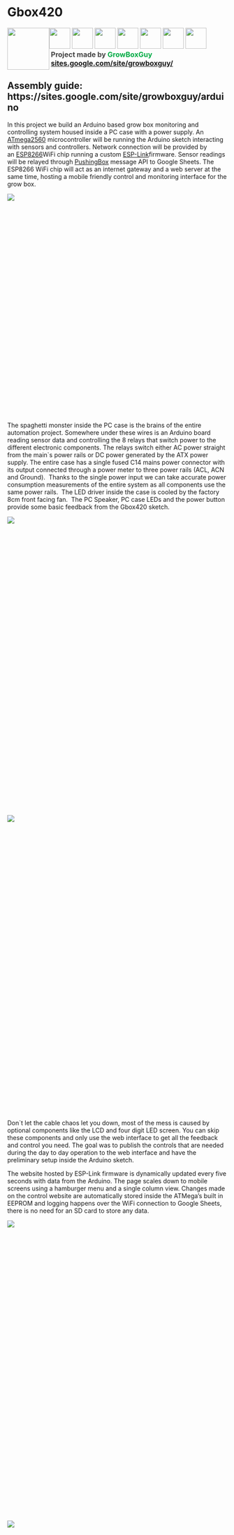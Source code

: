 # Gbox420
<div>
<div><img width="96" height="96" src="https://sites.google.com/site/growboxguy/home/gbox420.png" style="display:inline;float:left" >
<a href="https://www.patreon.com/growboxguy"><img width="48" height="48" src="https://sites.google.com/site/growboxguy/home/patreon.png" style="border:none;margin:0;padding:0px"></a>
<a href="https://www.facebook.com/Gbox420-1495966037151416/"><img width="48" height="48" src="https://sites.google.com/site/growboxguy/home/if_facebook_1807546.png" style="border:none;margin:0;padding:0px"></a>
<a href="https://github.com/growboxguy/Gbox420"><img width="48" height="48" src="https://sites.google.com/site/growboxguy/home/if_github.png" style="border:none;margin:0;padding:0px"></a>
<a href="https://plus.google.com/106380858241253565250"><img width="48" height="48" src="https://sites.google.com/site/growboxguy/home/if_google__1807544.png" style="border:none;margin:0;padding:0px"></a>
<a href="https://www.tumblr.com/blog/growboxguy"><img width="48" height="48" src="https://sites.google.com/site/growboxguy/home/if_tumblr_986957.png" style="border:none;margin:0;padding:0px"></a>
<a href="https://twitter.com/growboxguy"><img width="48" height="48" src="https://sites.google.com/site/growboxguy/home/if_4_939755.png" style="border:none;margin:0;padding:0px"></a>
<a href="mailto:GrowBoxGuy@gmail.com"><img width="48" height="48" src="https://sites.google.com/site/growboxguy/home/if_Android-Gmail_72149%20%281%29.png" style="border:none;margin:0;padding:0px"></a>
</div>
<div style="display:inline!important">
<b style="font-size:16px">
<font color="#444444">&nbsp;Project made by </font>
<font color="#00ab44">GrowBoxGuy</font><br>		
&nbsp;<a href="http://sites.google.com/site/growboxguy/">sites.google.com/site/growboxguy/</a>
</b>
</div>
<h2>Assembly guide: https://sites.google.com/site/growboxguy/arduino</h2>

<span>In this project we build an Arduino based grow box monitoring and controlling system housed inside a PC case with a power supply. An</span> <span class="c2">[ATmega2560](https://www.google.com/url?q=http://ww1.microchip.com/downloads/en/DeviceDoc/Atmel-2549-8-bit-AVR-Microcontroller-ATmega640-1280-1281-2560-2561_datasheet.pdf&sa=D&ust=1557438146758000)</span><span> microcontroller will be running the Arduino sketch interacting with sensors and controllers. Network connection will be provided by an</span><span> </span><span class="c2">[ESP8266](https://www.google.com/url?q=https://en.wikipedia.org/wiki/ESP8266&sa=D&ust=1557438146758000)</span><span>WiFi chip running a custom</span> <span class="c2">[ESP-Link](https://www.google.com/url?q=https://github.com/jeelabs/esp-link&sa=D&ust=1557438146758000)</span><span>firmware. Sensor readings will be relayed through</span> <span class="c2">[PushingBox](https://www.google.com/url?q=https://www.pushingbox.com&sa=D&ust=1557438146759000)</span><span> </span><span class="c3">message API to Google Sheets. The ESP8266 WiFi chip will act as an internet gateway and a web server at the same time, hosting a mobile friendly control and monitoring interface for the grow box.</span>

<span style="overflow: hidden; display: inline-block; margin: 0.00px 0.00px; border: 0.00px solid #000000; transform: rotate(0.00rad) translateZ(0px); -webkit-transform: rotate(0.00rad) translateZ(0px); width: 1054.50px; height: 507.41px;">![](https://docs.google.com/drawings/d/saJcW0ASTVO8vFDMZu1nxyQ/image?parent=e/2PACX-1vQvYccN7HQagkkiJmnWnC9voV9BdUnlLJpBxkxm6IWhwOkDgnfQMIuEk7P0Qb0XWItQERhsHRpUtETL&rev=1413&h=507&w=1054&ac=1)</span>

<span class="c3">The spaghetti monster inside the PC case is the brains of the entire automation project. Somewhere under these wires is an Arduino board reading sensor data and controlling the 8 relays that switch power to the different electronic components. The relays switch either AC power straight from the main`s power rails or DC power generated by the ATX power supply. The entire case has a single fused C14 mains power connector with its output connected through a power meter to three power rails (ACL, ACN and Ground).  Thanks to the single power input we can take accurate power consumption measurements of the entire system as all components use the same power rails.  The LED driver inside the case is cooled by the factory 8cm front facing fan.  The PC Speaker, PC case LEDs and the power button provide some basic feedback from the Gbox420 sketch.</span>

<span style="overflow: hidden; display: inline-block; margin: 0.00px 0.00px; border: 0.00px solid #000000; transform: rotate(0.00rad) translateZ(0px); -webkit-transform: rotate(0.00rad) translateZ(0px); width: 549.79px; height: 682.50px;">![](https://lh3.googleusercontent.com/e9y-rFPc8If2W5Z5juLdagCr0urQLj4TfkW4uWzxPDSyb6KfVHOG9h0xw6MQ9WEtELTe-3LYpcuaQRmiDkd6ed3pW7L3i3mMmkg_zqmrRy1bDxwCN9RsPy_EliUgisM76YRO_FRe)</span><span style="overflow: hidden; display: inline-block; margin: 0.00px 0.00px; border: 0.00px solid #000000; transform: rotate(0.00rad) translateZ(0px); -webkit-transform: rotate(0.00rad) translateZ(0px); width: 635.53px; height: 682.50px;">![](https://lh4.googleusercontent.com/RZTE4udaQ7hnkIY10PcZOr_TGHFOJUjWyBAaRcIsBgQhoeStVIaGlVLE9Geonj05caztRR6YG7UObNZeMSXJ4W0d3WjsTE9Y4xLs5HLUuIAlBNq2nPJm1Wij-l99i03ZiepUo0ed)</span>

<span class="c3">Don`t let the cable chaos let you down, most of the mess is caused by optional components like the LCD and four digit LED screen. You can skip these components and only use the web interface to get all the feedback and control you need. The goal was to publish the controls that are needed during the day to day operation to the web interface and have the preliminary setup inside the Arduino sketch.</span>

<span class="c3"></span>

<span class="c3">The website hosted by ESP-Link firmware is dynamically updated every five seconds with data from the Arduino. The page scales down to mobile screens using a hamburger menu and a single column view. Changes made on the control website are automatically stored inside the ATMega’s built in EEPROM and logging happens over the WiFi connection to Google Sheets, there is no need for an SD card to store any data.</span>

<span style="overflow: hidden; display: inline-block; margin: 0.00px 0.00px; border: 0.00px solid #000000; transform: rotate(0.00rad) translateZ(0px); -webkit-transform: rotate(0.00rad) translateZ(0px); width: 803.00px; height: 686.44px;">![](https://lh5.googleusercontent.com/YBZSFQHG7XIL12pP1_mnIHm5OGNAJgrJvss1Q2QgynZqEN7CD0ZSjJHjeD0Q0KxcBI2O5H-AXWr4LF8ZX3IRYmBTSU7QYUip2xFkzZ0nNc-c64BDowWr0YfjNwiSYfUsK4-wWVt0)</span><span style="overflow: hidden; display: inline-block; margin: 0.00px 0.00px; border: 0.00px solid #000000; transform: rotate(0.00rad) translateZ(0px); -webkit-transform: rotate(0.00rad) translateZ(0px); width: 393.50px; height: 685.64px;">![](https://lh4.googleusercontent.com/y29-5BetEC6MpipZzAp-3OOuj8gXBweTiPXhGee7n7W1SQoTlQ8IPIZOc-q2PGA09TNw8M8l9j5QGdKKNixstuupOzdVZwcJS7L74Llq-28qCl-hJesifLw-VuMK9UlAyK7qgK8W)</span>

<span>S</span><span class="c3">ome of the external components the automation system interacts with: LED light On-Off state and brightness, Solenoid controlling nutrient spray, Humidity/Light/Temperature sensor box connected via UTP cable, LCD screen,air pump, water level sensor, water temperature sensor, PH and pressure sensor.</span>

<span style="overflow: hidden; display: inline-block; margin: 0.00px 0.00px; border: 0.00px solid #000000; transform: rotate(0.00rad) translateZ(0px); -webkit-transform: rotate(0.00rad) translateZ(0px); width: 704.07px; height: 509.50px;">![](https://lh4.googleusercontent.com/CHxapu5jhHMzV1rhlW00-siykOTa_P02nJXqwVvujX6f8eHKwxPeI1003xZyNGPZLKxnL1Voj6Zx4GJ_tpr6w2ZKW6S1AtGSSYg_CBCvyb-RL3LtK_X_9G2HqOzgKNqoQMX2Fo5p)</span><span style="overflow: hidden; display: inline-block; margin: 0.00px 0.00px; border: 0.00px solid #000000; transform: rotate(0.00rad) translateZ(0px); -webkit-transform: rotate(0.00rad) translateZ(0px); width: 497.74px; height: 509.50px;">![](https://lh6.googleusercontent.com/I7cS2Uqw6lpABQ4xDW5vxk_8ARGARBuKbgcUoK7rcEi3ckCxm9jeZ6Wq63Q59dAb-YkebmKQGfrWWUB2hUYSVjaMCL8aynAylpeehWO546tKcyqveqMmM2DlpeUPOxnKTjAL6HLd)</span>

<span style="overflow: hidden; display: inline-block; margin: 0.00px 0.00px; border: 0.00px solid #000000; transform: rotate(0.00rad) translateZ(0px); -webkit-transform: rotate(0.00rad) translateZ(0px); width: 1205.00px; height: 329.18px;">![](https://lh4.googleusercontent.com/sm6DGjBmjoFprCUpKaRZHSs9zHp02-AHV9m4W50HFU52mTCLlsMUWV_sOzjd-7vA4vSGimh3SiXfgfrzy9_8JV-CxMQ_4S1wJIGZq9Q-dSw09umwLEe_sylMYOVLaakurmRV2Wbm)</span>

<span style="overflow: hidden; display: inline-block; margin: 0.00px 0.00px; border: 0.00px solid #000000; transform: rotate(0.00rad) translateZ(0px); -webkit-transform: rotate(0.00rad) translateZ(0px); width: 798.50px; height: 533.00px;">![](https://lh6.googleusercontent.com/I4_IIxdx_j2UxpmnpCy1s_fFenrXg5kMVe_KMh_U1AbPWqXcofR6aIa8SaUQjurQdFYufx4s0g6J82BRz4pk0gxRsB2QhfGM3TXx_hW2V3lLbvFboR1aaS0EcC87Hjf9qcmmS0Bv)</span><span style="overflow: hidden; display: inline-block; margin: 0.00px 0.00px; border: 0.00px solid #000000; transform: rotate(0.00rad) translateZ(0px); -webkit-transform: rotate(0.00rad) translateZ(0px); width: 405.50px; height: 533.34px;">![](https://lh4.googleusercontent.com/MVYGEJDmEMbd5c2ASiszo83Dq6ytOnJzzOhEau5R_eGkbzOYdz_izdWFkZC5PXIlKR9gdrTymxO6w3eGkVFZqQ3fXysf0yMn0wb2b1EI4MvAdXwSkEmvTficVPh2Ogg5aeNwkhB1)</span>

<span style="overflow: hidden; display: inline-block; margin: 0.00px 0.00px; border: 0.00px solid #000000; transform: rotate(0.00rad) translateZ(0px); -webkit-transform: rotate(0.00rad) translateZ(0px); width: 617.00px; height: 396.36px;">![](https://lh5.googleusercontent.com/J8TGiv1Yx-rHvG-XRU4KpOT4MKVLVPG_epv5y6tCgzsU0kzBcTwtd-JOcDtYiNrBcpNt2g2_2AQx5nhCaGRU2T342fSeNCracKzCOYS3BHQ30oodDhx9Y4Pb4BHUV1C6lqRtqxBU)</span><span style="overflow: hidden; display: inline-block; margin: 0.00px 0.00px; border: 0.00px solid #000000; transform: rotate(0.00rad) translateZ(0px); -webkit-transform: rotate(0.00rad) translateZ(0px); width: 588.00px; height: 395.67px;">![](https://lh6.googleusercontent.com/Ng0xAc79qitv4GV52ntzTsRZvGHYHuYZkeXkcfBP5crXNAPuDqbi_MHnHeMuCZ7v1KV-i6P3wUZKeCI1pgQ3UoTNuVCYII5A1YxiP9I5ZzoHaNasgNgqgOnwxrZe0UmnVze82gz8)</span>

<span class="c3">Logs are displayed using Google Sheets webview, displaying a quick overview, a few historical charts and the raw sensor reading history. The charts displayed below were generated from over 4000 reports sent by the grow box over the course of three months. Charts are updated every 5 minutes by Google, reporting frequency during the test period was once every 30 minutes.</span>

<span style="overflow: hidden; display: inline-block; margin: 0.00px 0.00px; border: 0.00px solid #000000; transform: rotate(0.00rad) translateZ(0px); -webkit-transform: rotate(0.00rad) translateZ(0px); width: 1214.56px; height: 711.50px;">![](https://lh3.googleusercontent.com/UR7qikkgLXghnbFlD7w6zWGOPJRzKyEDwsFL7usSf01Df02GMY4Y7N5fZ5gHhoXzzy2tMzts645AcMl4LYwjE6Q5AfZ1hX93aIj57Ge06OwXzKTjHJ2kYDPwytw3dy3CWT7l_G4k)</span><span style="overflow: hidden; display: inline-block; margin: 0.00px 0.00px; border: 0.00px solid #000000; transform: rotate(0.00rad) translateZ(0px); -webkit-transform: rotate(0.00rad) translateZ(0px); width: 1215.91px; height: 627.50px;">![](https://lh3.googleusercontent.com/wIEX_LeeTfpX_N380ygG_4ay_XIkB3WvyLDt1neB9Wsxuim9R_q-aBrZOcAT-L2tkacoSkyVSxG8j7xPkQJEtnbw7AlfUxA1mWsc9gNgN6cSPrfoGpfZkpPV8ulcWDpcW-EgRe-y)</span>

<span style="overflow: hidden; display: inline-block; margin: 0.00px 0.00px; border: 0.00px solid #000000; transform: rotate(0.00rad) translateZ(0px); -webkit-transform: rotate(0.00rad) translateZ(0px); width: 1210.50px; height: 689.30px;">![](https://lh5.googleusercontent.com/vzipvarhPI2gwyJMhyYQqQjmJYrz9EstjQ_J-ZJrS1L_vB1x2bqHdIffx1XfR7UboQpf-DHFxBpaX1ct_vSz3rR6UfAIAbsXindUi-Q3zFrcHdruOBzcCUS4cpUqj5kuNOe-9yRT)</span><span style="overflow: hidden; display: inline-block; margin: 0.00px 0.00px; border: 0.00px solid #000000; transform: rotate(0.00rad) translateZ(0px); -webkit-transform: rotate(0.00rad) translateZ(0px); width: 1209.96px; height: 630.50px;">![](https://lh5.googleusercontent.com/7fmeolSBmyEGQh6wugsgYgoETHOGYhcxbmew39wXH5oorD4k08p1v8L8Z2itLAd0teYy6IMQkucjDe7JY6oWW0IiAYvRk9k4yxTJZ2mX4YzeBtNhq278aPvFExfHkQRbehFGHdV3)</span><span style="overflow: hidden; display: inline-block; margin: 0.00px 0.00px; border: 0.00px solid #000000; transform: rotate(0.00rad) translateZ(0px); -webkit-transform: rotate(0.00rad) translateZ(0px); width: 1206.50px; height: 634.63px;">![](https://lh6.googleusercontent.com/0ZTbzX720UHEMakDOCCV9r7RVW8vj1sHRFRDLlIZ-hXMlHb5jturnPENaXJWN0YMr86ndssZpS9sRMZEXQSZuNhx1yDkuAsrbwmluIiYpB1QLiDliFDvsY4c3boWzQsxW37GmsPM)</span><span style="overflow: hidden; display: inline-block; margin: 0.00px 0.00px; border: 0.00px solid #000000; transform: rotate(0.00rad) translateZ(0px); -webkit-transform: rotate(0.00rad) translateZ(0px); width: 1208.00px; height: 480.59px;">![](https://lh4.googleusercontent.com/UIWt7YfQLP55jp858UyG9Wtn4x-EdM39zeuHiyHamYyLG62Ggzuv_oMmiPUYTW7xVS0SHY6km5_idvAh9m1PuFVRF6UeuhWccXozCGQnhY0m2iwhu3OTjfZ0JM3njVsn7K5TIzS4)</span>

<span style="overflow: hidden; display: inline-block; margin: 0.00px 0.00px; border: 0.00px solid #000000; transform: rotate(0.00rad) translateZ(0px); -webkit-transform: rotate(0.00rad) translateZ(0px); width: 519.00px; height: 543.42px;">![](https://lh6.googleusercontent.com/0T6WkkkxakhOLfwABSQAFEPV7aIqQ4RegBP81PgTyWfAZoMNllFfL9T2vd9DEkz7Htcs4PYBQLz_NudCEiekZg5lDHlGL0DFYzzFttGdSmPxT_M_mzrVjH5DzgF_8PQkno5GfNRG)</span>

<div>

<span class="c3"></span>

</div>

</div>
